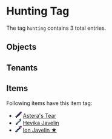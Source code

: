 # Hunting Tag

The tag `hunting` contains 3 total entries.

## Objects

## Tenants

## Items

Following items have this item tag:

- <img src="https://raw.githubusercontent.com/Ceterai/Enternia/main/items/throwables/ct_astera_tear.png" alt="Astera's Tear icon" loading="lazy" width="auto" height="16px"/> [Astera's Tear](https://ceterai.github.io/MyEnternia/Wiki/Astera'sTear)
- <img src="https://raw.githubusercontent.com/Ceterai/Enternia/main/items/throwables/ct_hevika_javelin.png" alt="Hevika Javelin icon" loading="lazy" width="auto" height="16px"/> [Hevika Javelin](https://ceterai.github.io/MyEnternia/Wiki/HevikaJavelin)
- <img src="https://raw.githubusercontent.com/Ceterai/Enternia/main/items/throwables/ct_ion_javelin.png" alt="Ion Javelin ★ icon" loading="lazy" width="auto" height="16px"/> [Ion Javelin ★](https://ceterai.github.io/MyEnternia/Wiki/IonJavelin)
